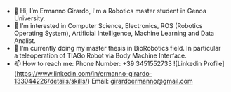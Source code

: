 - 👋 Hi, I’m Ermanno Girardo, I'm a Robotics master student in Genoa University.
- 👀 I’m interested in Computer Science, Electronics, ROS (Robotics Operating System), Artificial Intelligence, Machine Learning and Data Analist.
- 🌱 I’m currently doing my master thesis in BioRobotics field. In particular a teleoperation of TIAGo Robot via Body Machine Interface.
- 📫 How to reach me: 
      Phone Number: +39 3451552733
      ![Linkedin Profile] (https://www.linkedin.com/in/ermanno-girardo-133044226/details/skills/)
      Email: girardoermanno@gmail.com

<!---
ermannoGirardo/ermannoGirardo is a ✨ special ✨ repository because its `README.md` (this file) appears on your GitHub profile.
You can click the Preview link to take a look at your changes.
--->
